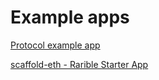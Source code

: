 # Example apps

[Protocol example app](https://github.com/rarible/protocol-example/)

[scaffold-eth - Rarible Starter App](https://github.com/ipatka/scaffold-eth/tree/rarible-starter-app)
